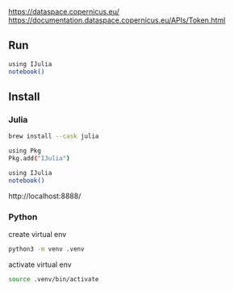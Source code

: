 https://dataspace.copernicus.eu/
https://documentation.dataspace.copernicus.eu/APIs/Token.html

## Run

```bash
using IJulia
notebook()
```

## Install

### Julia

```bash
brew install --cask julia
```

```bash
using Pkg
Pkg.add("IJulia")
```

```bash
using IJulia
notebook()
```

http://localhost:8888/

### Python

create virtual env

```bash
python3 -m venv .venv
```

activate virtual env

```bash
source .venv/bin/activate
```
